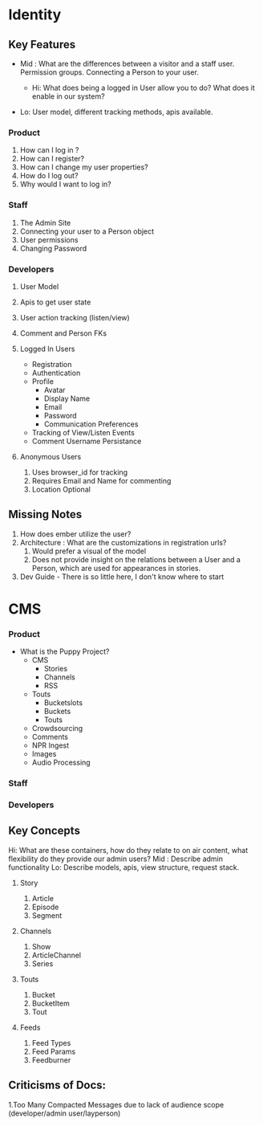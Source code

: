 # Identity
## Key Features

+ Mid : What are the differences between a visitor and a staff user. Permission groups. Connecting a Person to your user.
    + Hi: What does being a logged in User allow you to do? What does it enable in our system?

+ Lo: User model, different tracking methods, apis available.

### Product

1. How can I log in ? 
2. How can I register? 
3. How can I change my user properties?
4. How do I log out?
2. Why would I want to log in?

### Staff
1. The Admin Site
2. Connecting your user to a Person object
3. User permissions
4. Changing Password

### Developers
1. User Model
2. Apis to get user state
3. User action tracking (listen/view)
4. Comment and Person FKs

1. Logged In Users
	+ Registration
	+ Authentication
	+ Profile
	    - Avatar
	    - Display Name 
	    - Email
	    - Password
		- Communication Preferences
	+ Tracking of View/Listen Events
	+ Comment Username Persistance
4. Anonymous Users
	1. Uses browser_id for tracking
	2. Requires Email and Name for commenting
	3. Location Optional
## Missing Notes
1. How does ember utilize the user?
2. Architecture : What are the customizations in registration urls?
	1. Would prefer a visual of the model
	2. Does not provide insight on the relations between a User and a Person, which are used for appearances in stories.
2. Dev Guide - There is so little here, I don't know where to start 

# CMS

### Product
+ What is the Puppy Project?
    + CMS
        - Stories
        - Channels
        - RSS
    + Touts
        - Bucketslots
        - Buckets
        - Touts
    + Crowdsourcing
    + Comments
    + NPR Ingest
    + Images
    + Audio Processing
### Staff
### Developers
## Key Concepts
Hi: What are these containers, how do they relate to on air content, what flexibility do they provide our admin users?
Mid : Describe admin functionality
Lo: Describe models, apis, view structure, request stack.
1. Story
    1. Article
    2. Episode
    3. Segment

2. Channels
    1. Show
    2. ArticleChannel
    3. Series
3. Touts
    1. Bucket
    2. BucketItem
    3. Tout
4. Feeds
    1. Feed Types
    2. Feed Params
    3. Feedburner

## Criticisms of Docs:
1.Too Many Compacted Messages due to lack of audience scope (developer/admin user/layperson)

